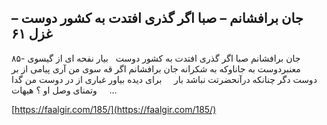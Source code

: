 ## جان برافشانم – صبا اگر گذری افتدت به کشور دوست – غزل ۶۱


۸۵- جان برافشانم صبا اگر گذری افتدت به کشور دوست   بیار نفحه ای از گیسوی معنبردوست به جاناوکه به شکرانه جان برافشانم اگر قه سوی من آری پیامی از بر دوست دگر چنانکه درآنحضرتت نباشد بار     برای دیده بیاور غباری از در دوست من گدا وتمنای وصل او ؟ هیهات     &#8230;

[https://faalgir.com/185/](https://faalgir.com/185/) 